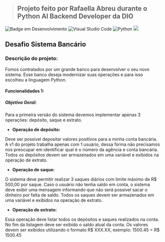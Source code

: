 > ## Projeto feito por Rafaella Abreu durante o Python AI Backend Developer da DIO

![Badge em Desenvolvimento](http://img.shields.io/static/v1?label=STATUS&message=EM%20DESENVOLVIMENTO&color=GREEN&style=for-the-badge)
![Visual Studio Code](https://img.shields.io/badge/Visual%20Studio%20Code-0078d7.svg?style=for-the-badge&logo=visual-studio-code&logoColor=white)
![Python](https://img.shields.io/badge/python-3670A0?style=for-the-badge&logo=python&logoColor=ffdd54)
<img src="http://img.shields.io/static/v1?label=License&message=MIT&color=green&style=for-the-badge"/>

## **Desafio Sistema Bancário**

### Descrição do projeto:

Fomos contratados por um grande banco para desenvolver o seu novo sistema. 
Esse banco deseja modernizar suas operações e para isso escolheu a linguagem Python. 

#### Funcionalidades 1:

##### Objetivo Geral:

Para a primeira versão do sistema devemos implementar apenas 3 operações: depósito, saque e extrato.

* **Operação de depósito:**

Deve ser possível depositar valores positivos para a minha conta bancária. 
A v1 do projeto trabalha apenas com 1 usuário, dessa forma não precisamos nos preocupar em identificar qual é o número da agência e conta bancária. 
Todos os depósitos devem ser armazenados em uma variável e exibidos na operação de extrato.

* **Operação de saque:**

O sistema deve permitir realizar 3 saques diários com limite máximo de R$ 500,00 por saque. 
Caso o usuário não tenha saldo em conta, o sistema deve exibir uma mensagem informando que não será possível sacar o dinheiro por falta de saldo.
Todos os saques devem ser armazenados em uma variável e exibidos na operação de extrato.

* **Operação de extrato:**

Essa operação deve listar todos os depósitos e saques realizados na conta.
No fim da listagem deve ser exibido o saldo atual da conta.
Os valores devem ser exibidos utilizando o formato R$ XXX.XX, exemplo: 1500.45 = R$ 1500.45

